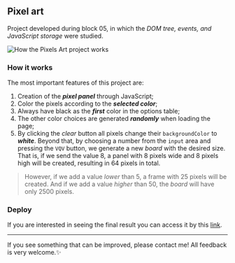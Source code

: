 ## Pixel art

Project developed during block 05, in which the _DOM tree, events, and JavaScript storage_ were studied.

![How the Pixels Art project works](https://user-images.githubusercontent.com/99998543/160257468-3f37b648-6fae-4d2a-8ede-4866ba287138.gif)

### How it works
The most important features of this project are:
1. Creation of the ___pixel panel___ through JavaScript;
2. Color the pixels according to the ___selected color___;
3. Always have black as the ___first___ color in the options table;
4. The other color choices are generated ___randomly___ when loading the page;
5. By clicking the _clear_ button all pixels change their `backgroundColor` to ___white___.
Beyond that, by choosing a number from the `input` area and pressing the `VQV` button, we generate a new _board_ with the desired size. That is, if we send the value 8, a panel with 8 pixels wide and 8 pixels high will be created, resulting in 64 pixels in total.

> However, if we add a value _lower_ than 5, a frame with 25 pixels will be created. And if we add a value _higher_ than 50, the _board_ will have only 2500 pixels.

### Deploy 

If you are interested in seeing the final result you can access it by this [link](https://pixels-art-maysa-b.vercel.app/).

---------------
If you see something that can be improved, please contact me! All feedback is very welcome.:sparkles:
